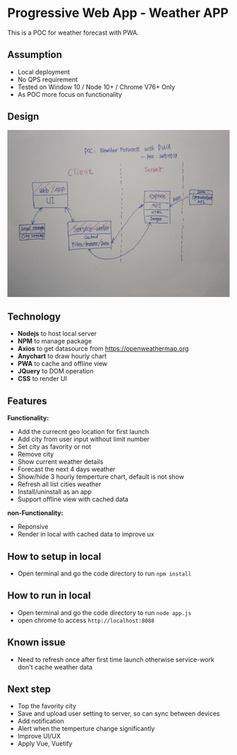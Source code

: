 # Progressive Web App  - Weather APP

This is a POC for weather forecast with PWA.

## Assumption 

 * Local deployment
 * No QPS requirement
 * Tested on Window 10 / Node 10+ / Chrome V76+ Only
 * As POC more focus on functionality

## Design

![image](https://github.com/thunderbird11/weatherPWA/blob/master/flowchart.jpg)

## Technology 

* **Nodejs** to host local server
* **NPM** to manage package
* **Axios** to get datasource from https://openweathermap.org
* **Anychart** to draw hourly chart
* **PWA** to cache and offline view
* **JQuery** to DOM operation
* **CSS** to render UI


## Features

**Functionality:**
* Add the currecnt geo location for first launch
* Add city from user input without limit number
* Set city as favority or not
* Remove city
* Show current weather details
* Forecast the next 4 days weather
* Show/hide 3 hourly temperture chart, default is not show
* Refresh all list cities weather
* Install/uninstall as an app
* Support offline view with cached data

**non-Functionality:**
* Reponsive
* Render in local with cached data to improve ux


## How to setup in local
* Open terminal and go the code directory to run `npm install`

## How to run in local

* Open terminal and go the code directory to run `node app.js`
* open chrome to access `http://localhost:8088`

## Known issue

* Need to refresh once after first time launch otherwise service-work don't cache weather data

## Next step

* Top the favority city
* Save and upload user setting to server, so can sync between devices
* Add notification
* Alert when the temperture change significantly 
* Improve UI/UX
* Apply Vue, Vuetify
